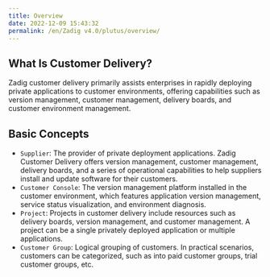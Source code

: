```yaml
---
title: Overview
date: 2022-12-09 15:43:32
permalink: /en/Zadig v4.0/plutus/overview/
---
```


## What Is Customer Delivery?
Zadig customer delivery primarily assists enterprises in rapidly deploying private applications to customer environments, offering capabilities such as version management, customer management, delivery boards, and customer environment management.

## Basic Concepts
- `Supplier`: The provider of private deployment applications. Zadig Customer Delivery offers version management, customer management, delivery boards, and a series of operational capabilities to help suppliers install and update software for their customers.
- `Customer Console`: The version management platform installed in the customer environment, which features application version management, service status visualization, and environment diagnosis.
- `Project`: Projects in customer delivery include resources such as delivery boards, version management, and customer management. A project can be a single privately deployed application or multiple applications.
- `Customer Group`: Logical grouping of customers. In practical scenarios, customers can be categorized, such as into paid customer groups, trial customer groups, etc.